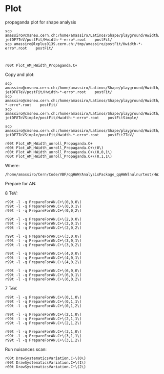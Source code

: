 Plot
====

propaganda plot for shape analysis
    
    scp amassiro@cmsneu.cern.ch:/home/amassiro/Latinos/Shape/playground/Hwidth/?jetDF?TeV/postFit/Hwidth-*-erro*.root    postFit/
    scp amassiro@lxplus0139.cern.ch:/tmp/amassiro/postFit/Hwidth-*-erro*.root    postFit/
 
 
 
    r00t Plot_AM_HWidth_Propaganda.C+


Copy and plot:
    
    scp amassiro@cmsneu.cern.ch:/home/amassiro/Latinos/Shape/playground/Hwidth/?jetDF8TeV/postFit/Hwidth-*-erro*.root    postFit/ 
    scp amassiro@cmsneu.cern.ch:/home/amassiro/Latinos/Shape/playground/Hwidth/*jetDF8TeV/postFit/Hwidth-*-erro*.root    postFit/ 
    scp amassiro@cmsneu.cern.ch:/home/amassiro/Latinos/Shape/playground/Hwidth/?jetDF8TeVSimple/postFit/Hwidth-*-erro*.root    postFitSimple/ 

    scp amassiro@cmsneu.cern.ch:/home/amassiro/Latinos/Shape/playground/Hwidth/?jetDF7TeVSimple/postFit/Hwidth-*-erro*.root    postFit7TeV/ 
    
    r00t Plot_AM_HWidth_unroll_Propaganda.C+
    r00t Plot_AM_HWidth_unroll_Propaganda.C+\(0\)
    r00t Plot_AM_HWidth_unroll_Propaganda.C+\(0,0,1\)
    r00t Plot_AM_HWidth_unroll_Propaganda.C+\(0,1,1\)
     
Where:

    /home/amassiro/Cern/Code/VBF/qqHWW/AnalysisPackage_qqHWWlnulnu/test/HWidth/Plot



Prepare for AN: 
 
8 TeV:

    r99t -l -q PrepareForAN.C+\(0,0,0\)
    r99t -l -q PrepareForAN.C+\(0,0,1\)
    r99t -l -q PrepareForAN.C+\(0,0,2\)
    
    r99t -l -q PrepareForAN.C+\(2,0,0\)
    r99t -l -q PrepareForAN.C+\(2,0,1\)
    r99t -l -q PrepareForAN.C+\(2,0,2\)
    
    r99t -l -q PrepareForAN.C+\(3,0,0\)
    r99t -l -q PrepareForAN.C+\(3,0,1\)
    r99t -l -q PrepareForAN.C+\(3,0,2\)
    
    r99t -l -q PrepareForAN.C+\(4,0,0\)
    r99t -l -q PrepareForAN.C+\(4,0,1\)
    r99t -l -q PrepareForAN.C+\(4,0,2\)
    
    r99t -l -q PrepareForAN.C+\(6,0,0\)
    r99t -l -q PrepareForAN.C+\(6,0,1\)
    r99t -l -q PrepareForAN.C+\(6,0,2\)

7 TeV:

    r99t -l -q PrepareForAN.C+\(0,1,0\)
    r99t -l -q PrepareForAN.C+\(0,1,1\)
    r99t -l -q PrepareForAN.C+\(0,1,2\)
    
    r99t -l -q PrepareForAN.C+\(2,1,0\)
    r99t -l -q PrepareForAN.C+\(2,1,1\)
    r99t -l -q PrepareForAN.C+\(2,1,2\)
    
    r99t -l -q PrepareForAN.C+\(3,1,0\)
    r99t -l -q PrepareForAN.C+\(3,1,1\)
    r99t -l -q PrepareForAN.C+\(3,1,2\)
    

    
Run nuisances scan:

    r00t DrawSystematicsVariation.C+\(0\)
    r00t DrawSystematicsVariation.C+\(1\)
    r00t DrawSystematicsVariation.C+\(2\)    
    
